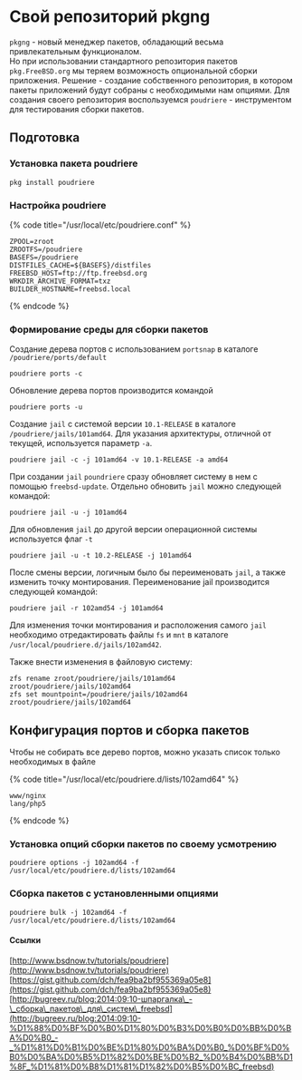 # Свой репозиторий pkgng

`pkgng` - новый менеджер пакетов, обладающий весьма привлекательным функционалом.  
Но при использовании стандартного репозитория пакетов `pkg.FreeBSD.org` мы теряем возможность опциональной сборки приложения. Решение - создание собственного репозитория, в котором пакеты приложений будут собраны с необходимыми нам опциями. Для создания своего репозитория воспользуемся `poudriere` - инструментом для тестирования сборки пакетов.

## Подготовка

### Установка пакета poudriere

```text
pkg install poudriere
```

### Настройка poudriere

{% code title="/usr/local/etc/poudriere.conf" %}
```text
ZPOOL=zroot
ZROOTFS=/poudriere
BASEFS=/poudriere
DISTFILES_CACHE=${BASEFS}/distfiles
FREEBSD_HOST=ftp://ftp.freebsd.org
WRKDIR_ARCHIVE_FORMAT=txz
BUILDER_HOSTNAME=freebsd.local
```
{% endcode %}

### Формирование среды для сборки пакетов

Создание дерева портов с использованием `portsnap` в каталоге `/poudriere/ports/default`

```text
poudriere ports -c
```

Обновление дерева портов производится командой

```text
poudriere ports -u
```

Создание `jail` с системой версии `10.1-RELEASE` в каталоге `/poudriere/jails/101amd64`. Для указания архитектуры, отличной от текущей, используется параметр `-a`.

```text
poudriere jail -c -j 101amd64 -v 10.1-RELEASE -a amd64
```

При создании `jail` `poundriere` сразу обновляет систему в нем с помощью `freebsd-update`. Отдельно обновить `jail` можно следующей командой:

```text
poudriere jail -u -j 101amd64
```

Для обновления `jail` до другой версии операционной системы используется флаг `-t`

```text
poudriere jail -u -t 10.2-RELEASE -j 101amd64
```

После смены версии, логичным было бы переименовать `jail`, а также изменить точку монтирования. Переименование jail производится следующей командой:

```text
poudriere jail -r 102amd54 -j 101amd64
```

Для изменения точки монтирования и расположения самого `jail` необходимо отредактировать  файлы `fs` и `mnt` в каталоге `/usr/local/poudriere.d/jails/102amd42`.

Также внести изменения в файловую систему:

```text
zfs rename zroot/poudriere/jails/101amd64 zroot/poudriere/jails/102amd64
zfs set mountpoint=/poudriere/jails/102amd64 zroot/poudriere/jails/102amd64
```

## Конфигурация портов и сборка пакетов

Чтобы не собирать все дерево портов, можно указать список только необходимых в файле 

{% code title="/usr/local/etc/poudriere.d/lists/102amd64" %}
```text
www/nginx
lang/php5
```
{% endcode %}

### Установка опций сборки пакетов по своему усмотрению

```text
poudriere options -j 102amd64 -f /usr/local/etc/poudriere.d/lists/102amd64
```

### Сборка пакетов с установленными опциями

```text
poudriere bulk -j 102amd64 -f /usr/local/etc/poudriere.d/lists/102amd64
```

#### Ссылки

[http://www.bsdnow.tv/tutorials/poudriere](http://www.bsdnow.tv/tutorials/poudriere)  
[https://gist.github.com/dch/fea9ba2bf955369a05e8](https://gist.github.com/dch/fea9ba2bf955369a05e8)  
[http://bugreev.ru/blog:2014:09:10-шпаргалка\_-\_сборка\_пакетов\_для\_систем\_freebsd](http://bugreev.ru/blog:2014:09:10-%D1%88%D0%BF%D0%B0%D1%80%D0%B3%D0%B0%D0%BB%D0%BA%D0%B0_-_%D1%81%D0%B1%D0%BE%D1%80%D0%BA%D0%B0_%D0%BF%D0%B0%D0%BA%D0%B5%D1%82%D0%BE%D0%B2_%D0%B4%D0%BB%D1%8F_%D1%81%D0%B8%D1%81%D1%82%D0%B5%D0%BC_freebsd)


